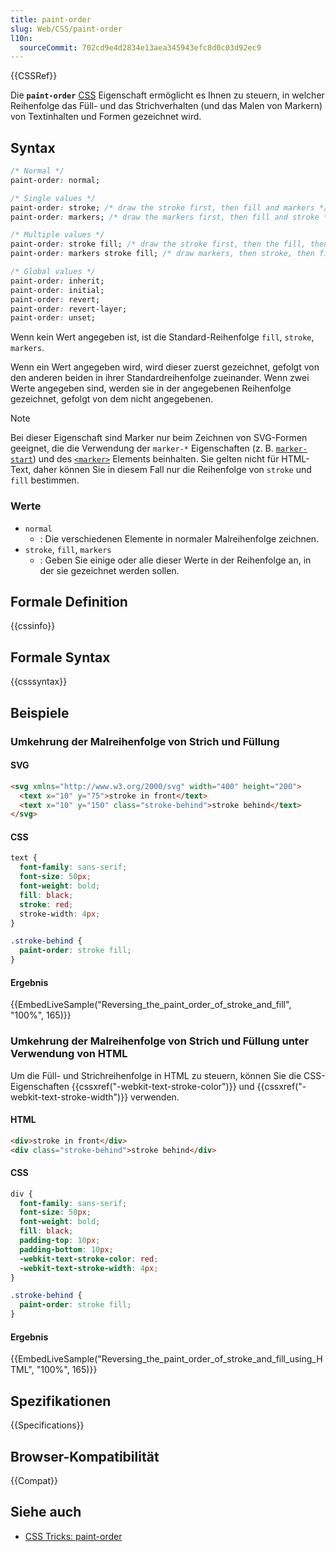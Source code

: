```yaml
---
title: paint-order
slug: Web/CSS/paint-order
l10n:
  sourceCommit: 702cd9e4d2834e13aea345943efc8d0c03d92ec9
---
```


{{CSSRef}}

Die **`paint-order`** [CSS](/de/docs/Web/CSS) Eigenschaft ermöglicht es Ihnen zu steuern, in welcher Reihenfolge das Füll- und das Strichverhalten (und das Malen von Markern) von Textinhalten und Formen gezeichnet wird.

## Syntax

```css
/* Normal */
paint-order: normal;

/* Single values */
paint-order: stroke; /* draw the stroke first, then fill and markers */
paint-order: markers; /* draw the markers first, then fill and stroke */

/* Multiple values */
paint-order: stroke fill; /* draw the stroke first, then the fill, then the markers */
paint-order: markers stroke fill; /* draw markers, then stroke, then fill */

/* Global values */
paint-order: inherit;
paint-order: initial;
paint-order: revert;
paint-order: revert-layer;
paint-order: unset;
```

Wenn kein Wert angegeben ist, ist die Standard-Reihenfolge `fill`, `stroke`, `markers`.

Wenn ein Wert angegeben wird, wird dieser zuerst gezeichnet, gefolgt von den anderen beiden in ihrer Standardreihenfolge zueinander. Wenn zwei Werte angegeben sind, werden sie in der angegebenen Reihenfolge gezeichnet, gefolgt von dem nicht angegebenen.

> [!NOTE]
> Bei dieser Eigenschaft sind Marker nur beim Zeichnen von SVG-Formen geeignet, die die Verwendung der `marker-*` Eigenschaften (z. B. [`marker-start`](/de/docs/Web/SVG/Reference/Attribute/marker-start)) und des [`<marker>`](/de/docs/Web/SVG/Reference/Element/marker) Elements beinhalten. Sie gelten nicht für HTML-Text, daher können Sie in diesem Fall nur die Reihenfolge von `stroke` und `fill` bestimmen.

### Werte

- `normal`
  - : Die verschiedenen Elemente in normaler Malreihenfolge zeichnen.
- `stroke`,
  `fill`,
  `markers`
  - : Geben Sie einige oder alle dieser Werte in der Reihenfolge an, in der sie gezeichnet werden sollen.

## Formale Definition

{{cssinfo}}

## Formale Syntax

{{csssyntax}}

## Beispiele

### Umkehrung der Malreihenfolge von Strich und Füllung

#### SVG

```html
<svg xmlns="http://www.w3.org/2000/svg" width="400" height="200">
  <text x="10" y="75">stroke in front</text>
  <text x="10" y="150" class="stroke-behind">stroke behind</text>
</svg>
```

#### CSS

```css
text {
  font-family: sans-serif;
  font-size: 50px;
  font-weight: bold;
  fill: black;
  stroke: red;
  stroke-width: 4px;
}

.stroke-behind {
  paint-order: stroke fill;
}
```

#### Ergebnis

{{EmbedLiveSample("Reversing_the_paint_order_of_stroke_and_fill", "100%", 165)}}

### Umkehrung der Malreihenfolge von Strich und Füllung unter Verwendung von HTML

Um die Füll- und Strichreihenfolge in HTML zu steuern, können Sie die CSS-Eigenschaften {{cssxref("-webkit-text-stroke-color")}} und {{cssxref("-webkit-text-stroke-width")}} verwenden.

#### HTML

```html
<div>stroke in front</div>
<div class="stroke-behind">stroke behind</div>
```

#### CSS

```css
div {
  font-family: sans-serif;
  font-size: 50px;
  font-weight: bold;
  fill: black;
  padding-top: 10px;
  padding-bottom: 10px;
  -webkit-text-stroke-color: red;
  -webkit-text-stroke-width: 4px;
}

.stroke-behind {
  paint-order: stroke fill;
}
```

#### Ergebnis

{{EmbedLiveSample("Reversing_the_paint_order_of_stroke_and_fill_using_HTML", "100%", 165)}}

## Spezifikationen

{{Specifications}}

## Browser-Kompatibilität

{{Compat}}

## Siehe auch

- [CSS Tricks: paint-order](https://css-tricks.com/almanac/properties/p/paint-order/)
